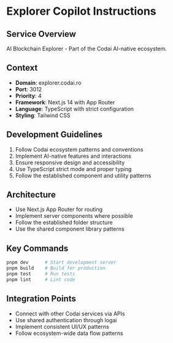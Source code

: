 # Explorer Copilot Instructions

## Service Overview
AI Blockchain Explorer - Part of the Codai AI-native ecosystem.

## Context
- **Domain**: explorer.codai.ro
- **Port**: 3012
- **Priority**: 4
- **Framework**: Next.js 14 with App Router
- **Language**: TypeScript with strict configuration
- **Styling**: Tailwind CSS

## Development Guidelines
1. Follow Codai ecosystem patterns and conventions
2. Implement AI-native features and interactions
3. Ensure responsive design and accessibility
4. Use TypeScript strict mode and proper typing
5. Follow the established component and utility patterns

## Architecture
- Use Next.js App Router for routing
- Implement server components where possible
- Follow the established folder structure
- Use the shared component library patterns

## Key Commands
```bash
pnpm dev      # Start development server
pnpm build    # Build for production
pnpm test     # Run tests
pnpm lint     # Lint code
```

## Integration Points
- Connect with other Codai services via APIs
- Use shared authentication through logai
- Implement consistent UI/UX patterns
- Follow ecosystem-wide data flow patterns
